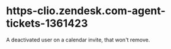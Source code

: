 # https-clio.zendesk.com-agent-tickets-1361423
A deactivated user on a calendar invite, that won't remove.
